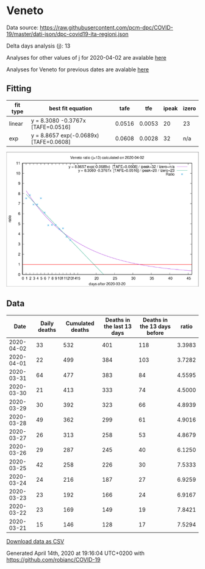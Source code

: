 # Veneto

Data source: https://raw.githubusercontent.com/pcm-dpc/COVID-19/master/dati-json/dpc-covid19-ita-regioni.json

Delta days analysis (j): 13

Analyses for other values of j for 2020-04-02 are avalable [here](../2020-04-02/README.md)

Analyses for Veneto for previous dates are avalable [here](../README.md)

## Fitting 
|fit type|best fit equation|tafe|tfe|ipeak|izero|
|-------|-----|--------|------|---|---|
|linear|y = 8.3080 -0.3767x  [TAFE=0.0516]|0.0516|0.0053|20|23|
|exp|y = 8.8657 exp(-0.0689x)  [TAFE=0.0608]|0.0608|0.0028|32|n/a|

![Plot](COVID-19_veneto_j13_2020-04-02.png)

## Data
|Date|Daily deaths|Cumulated deaths|Deaths in the last 13 days|Deaths in the 13 days before|ratio|
|----|----------|-----------|-------|--------------------|-----|
|2020-04-02|33|532|401|118|3.3983|
|2020-04-01|22|499|384|103|3.7282|
|2020-03-31|64|477|383|84|4.5595|
|2020-03-30|21|413|333|74|4.5000|
|2020-03-29|30|392|323|66|4.8939|
|2020-03-28|49|362|299|61|4.9016|
|2020-03-27|26|313|258|53|4.8679|
|2020-03-26|29|287|245|40|6.1250|
|2020-03-25|42|258|226|30|7.5333|
|2020-03-24|24|216|187|27|6.9259|
|2020-03-23|23|192|166|24|6.9167|
|2020-03-22|23|169|149|19|7.8421|
|2020-03-21|15|146|128|17|7.5294|

[Download data as CSV](COVID-19_veneto_j13_2020-04-02.csv)

Generated April 14th, 2020 at 19:16:04 UTC+0200 with https://github.com/robianc/COVID-19
